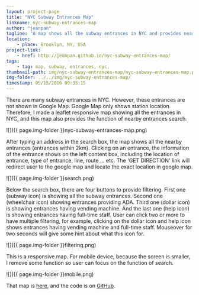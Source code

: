 ```yaml
---
layout: project-page
title: "NYC Subway Entrances Map"
linkname: nyc-subway-entrances-map
author: "jeanpan"
tagline: "A map shows all the subway entrances in NYC and provides nearby entrances search."
location:
    - place: Brooklyn, NY, USA
project-link:
    - href: http://jeanpan.github.io/nyc-subway-entrances-map/
tags:
    - tag: map, subway, entrances, nyc,
thumbnail-path: img/nyc-subway-entrances-map/nyc-subway-entrances-map.png
img-folder: ../../img/nyc-subway-entrances-map/
timestamp: 05/15/2016 09:35:15
---
```


There are many subway entrances in NYC. However, these entrances are not shown in Google Map. Google Map only shows station location. Therefore, I made a leaflet responsive map showing all the entrances in NYC, and this map also provides the function of nearby entrances search.

![]({{ page.img-folder }}nyc-subway-entrances-map.png)

After typing an address in the search box, the map shows all the nearby entrances (entrances within 2km). Clicking on an entrance, the information of the entrance shows on the left content box, including the location of entrance, type of entrance, line, route ... etc. The 'GET DIRECTION' link will redirect user to the google map and locate the exact location in google map.

![]({{ page.img-folder }}search.png)

Below the search box, there are four buttons to provide filtering. First one (subway icon) is showing all the subway entrances. Second one (wheelchair icon) showing entrances providing ADA. Third one (dollar icon) is showing entrances having vending machine. And the last one (help icon) is showing entrances having full-time staff. User can click two or more to have multiple filtering, for example, clicking on the dollar icon and help icon shows entrances having vending machine and full-time staff. Mouseover for two seconds will give some hint about what this icon for.

![]({{ page.img-folder }}filtering.png)

This is a responsive map. For mobile device, because the screen is smaller, I remove some function so user can focus on the function of search.

![]({{ page.img-folder }}mobile.png)

That map is [here](http://jeanpan.github.io/nyc-subway-entrances-map/), and the code is on [GitHub](https://github.com/jeanpan/nyc-subway-entrances-map).
